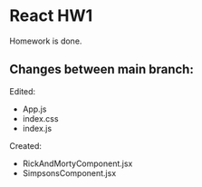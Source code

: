 # React HW1

Homework is done.

## Changes between main branch:

Edited:
- App.js
- index.css
- index.js
  
Created:
- RickAndMortyComponent.jsx
- SimpsonsComponent.jsx

